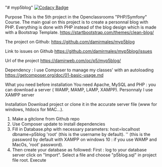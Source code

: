 "# myp5blog" 
[![Codacy Badge](https://api.codacy.com/project/badge/Grade/3e309f372a5c40ea8b3af54be896ecd4)](https://www.codacy.com/manual/d.males/myp5blog?utm_source=github.com&amp;utm_medium=referral&amp;utm_content=damirmales/myp5blog&amp;utm_campaign=Badge_Grade)

Purpose
This is the 5th project in the Openclassrooms "PHP/Symfony" Course.
The main goal on this project is to create a personnal blog with PHP. 
Everything is done with PHP instead of the blog design which is made with a Bootstrap Template.
https://startbootstrap.com/themes/clean-blog/

The project on Github:
https://github.com/damirmales/myp5blog

Link to issues on Github
https://github.com/damirmales/myp5blog/issues

Url of the project
https://damirweb.com/oc/p5/myp5blog/


Dependency :
I use Composer to manage my classes' with an autoloading
https://getcomposer.org/doc/01-basic-usage.md

What you need before installation
You need Apache, MySQL and PHP : you can download a server ( WAMP, MAMP, LAMP, XAMPP).
Personnaly I use XAMPP server

Installation
Download project or clone it in the accurate server file (www for windows, htdocs for MAC...).

1. Make a gitclone from Github repo
2. Use Composer update to install dependencies 
3. Fill in Database.php with necessary parameters: 
    host=localhost
    dbname=p5blog
    'root' (this is the username by default).
    '' (this is the password by default with XAMPP on windows 10 : if you use WAMP and MacOs, 'root' password).
4. Then create your database as followed:
First : log to your database server 
click on "Import".
Select a file and choose "p5blog.sql" in project file root.
Execute



